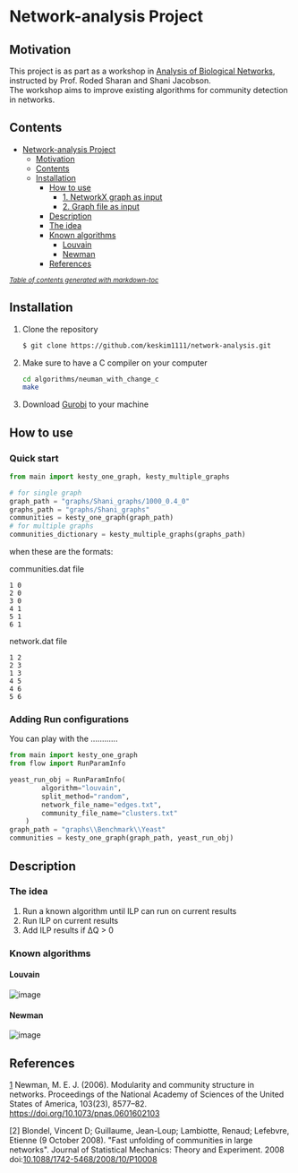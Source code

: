 # Network-analysis Project

## Motivation

This project is as part as a workshop in [Analysis of Biological Networks](http://www.cs.tau.ac.il/~roded/courses/bnet21.html), instructed by Prof. Roded Sharan and Shani Jacobson.    
The workshop aims to improve existing algorithms for community detection in networks.

## Contents

- [Network-analysis Project](#network-analysis-project)
    + [Motivation](#motivation)
    + [Contents](#contents)
  * [Installation](#installation)
    + [How to use](#how-to-use)
      - [1. NetworkX graph as input](#1-networkx-graph-as-input)
      - [2. Graph file as input](#2-graph-file-as-input)
    + [Description](#description)
    + [The idea](#the-idea)
    + [Known algorithms](#known-algorithms)
      - [Louvain](#louvain)
      - [Newman](#newman)
    + [References](#references)

<small><i><a href='http://ecotrust-canada.github.io/markdown-toc/'>Table of contents generated with markdown-toc</a></i></small>


## Installation

1. Clone the repository
   ```bash
   $ git clone https://github.com/keskim1111/network-analysis.git
   ```
2. Make sure to have a C compiler on your computer 
    ```bash
    cd algorithms/neuman_with_change_c
    make
    ```

4. Download [Gurobi][1] to your machine 
## How to use

### Quick start
```python
from main import kesty_one_graph, kesty_multiple_graphs

# for single graph
graph_path = "graphs/Shani_graphs/1000_0.4_0"
graphs_path = "graphs/Shani_graphs"
communities = kesty_one_graph(graph_path)
# for multiple graphs
communities_dictionary = kesty_multiple_graphs(graphs_path)

```
when these are the formats:

communities.dat file
```
1 0
2 0
3 0
4 1
5 1
6 1
```
network.dat file
```
1 2
2 3
1 3
4 5
4 6 
5 6
```
### Adding Run configurations
You can play with the ............
````python
from main import kesty_one_graph
from flow import RunParamInfo

yeast_run_obj = RunParamInfo(
        algorithm="louvain",
        split_method="random",
        network_file_name="edges.txt",
        community_file_name="clusters.txt"
    )
graph_path = "graphs\\Benchmark\\Yeast"
communities = kesty_one_graph(graph_path, yeast_run_obj)

````
  
  


[1]: https://www.gurobi.com/documentation/9.5/quickstart_windows/software_installation_guid.html#section:Installation

## Description


### The idea 
1. Run a known algorithm until ILP can run on current results  
2. Run ILP on current results 
3. Add ILP results if ΔQ > 0

### Known algorithms
#### Louvain

![image](https://user-images.githubusercontent.com/71821335/170860751-63115aa6-d384-4811-a29c-33c96b1bfc77.png)

#### Newman 

![image](https://user-images.githubusercontent.com/71821335/170860736-d8004134-64e9-45ab-9de1-95f1e289d2f3.png)


## References


[1] Newman, M. E. J. (2006). Modularity and community structure in networks. Proceedings of the National Academy of Sciences of the United States of America, 103(23), 8577–82. https://doi.org/10.1073/pnas.0601602103

[2]  Blondel, Vincent D; Guillaume, Jean-Loup; Lambiotte, Renaud; Lefebvre, Etienne (9 October 2008). "Fast unfolding of communities in large networks". Journal of Statistical Mechanics: Theory and Experiment. 2008  doi:[10.1088/1742-5468/2008/10/P10008](10.1088/1742-5468/2008/10/P10008)
